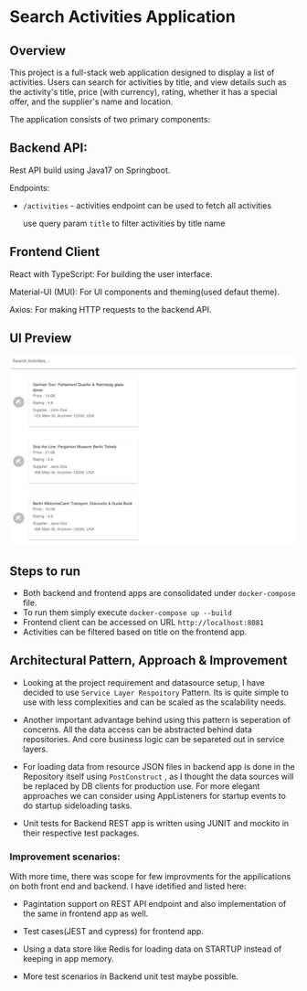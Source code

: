 # Search Activities Application

## Overview

This project is a full-stack web application designed to display a list of activities. Users can search for activities by title, and view details such as the activity's title, price (with currency), rating, whether it has a special offer, and the supplier's name and location.

The application consists of two primary components:

## Backend API: 
Rest API build using Java17 on Springboot.

Endpoints:

* `/activities` - activities endpoint can be used to fetch all activities

    use query param `title` to filter activities by title name

## Frontend Client
React with TypeScript: For building the user interface.

Material-UI (MUI): For UI components and theming(used defaut theme).

Axios: For making HTTP requests to the backend API.

## UI Preview

![preview](/resources/preview.png)

## Steps to run

* Both backend and frontend apps are consolidated under `docker-compose` file. 
* To run them simply execute `docker-compose up --build`
* Frontend client can be accessed on URL `http://localhost:8081`
* Activities can be filtered based on title on the frontend app.

## Architectural Pattern, Approach & Improvement

* Looking at the project requirement and datasource setup, I have decided to use `Service Layer Respoitory` Pattern. Its is quite simple to use with less complexities and can be scaled as the scalability needs.

* Another important advantage behind using this pattern is seperation of concerns. All the data access can be abstracted behind data repositories. And core business logic can be separeted out in service layers.

* For loading data from resource JSON files in backend app is done in the Repository itself using `PostConstruct` , as I thought the data sources will be replaced by DB clients for production use. For more elegant approaches we can consider using AppListeners for startup events to do startup sideloading tasks.

* Unit tests for Backend REST app is written using JUNIT and mockito in their respective test packages.

### Improvement scenarios:

With more time, there was scope for few improvments for the appilications on both front end and backend. I have idetified and listed here:

* Pagintation support on REST API endpoint and also implementation of the same in frontend app as well.

* Test cases(JEST and cypress) for frontend app.

* Using a data store like Redis for loading data on STARTUP instead of keeping in app memory.

* More test scenarios in Backend unit test maybe possible.


